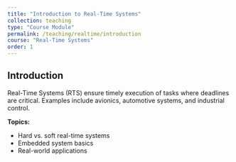 ```yaml
---
title: "Introduction to Real-Time Systems"
collection: teaching
type: "Course Module"
permalink: /teaching/realtime/introduction
course: "Real-Time Systems"
order: 1
---
```


## Introduction

Real-Time Systems (RTS) ensure timely execution of tasks where deadlines are critical. Examples include avionics, automotive systems, and industrial control.

**Topics:**
- Hard vs. soft real-time systems
- Embedded system basics
- Real-world applications

